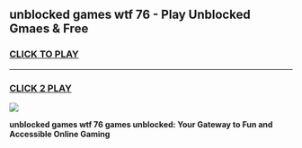 
## unblocked games wtf 76 - Play Unblocked Gmaes & Free
<h3>
<a href="https://news.freeplayer.one?title=unblocked_games_wtf_76&ref=23F">CLICK TO PLAY</a></h3>
<hr>

<h3>
<a href="https://news.freeplayer.one?title=unblocked_games_wtf_76&ref=23F">CLICK 2 PLAY</a>
  
</h3>

<a href="https://news.freeplayer.one?title=unblocked_games_wtf_76&ref=23F/"><img src="https://clearcache.store/games.png"></a>


**unblocked games wtf 76 games unblocked: Your Gateway to Fun and Accessible Online Gaming**
